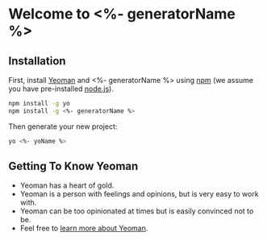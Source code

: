 # Welcome to <%- generatorName %>

## Installation

First, install [Yeoman](http://yeoman.io) and <%- generatorName %> using [npm](https://www.npmjs.com/) (we assume you have pre-installed [node.js](https://nodejs.org/)).

```bash
npm install -g yo
npm install -g <%- generatorName %>
```

Then generate your new project:

```bash
yo <%- yoName %>
```

## Getting To Know Yeoman

* Yeoman has a heart of gold.
* Yeoman is a person with feelings and opinions, but is very easy to work with.
* Yeoman can be too opinionated at times but is easily convinced not to be.
* Feel free to [learn more about Yeoman](http://yeoman.io/).
